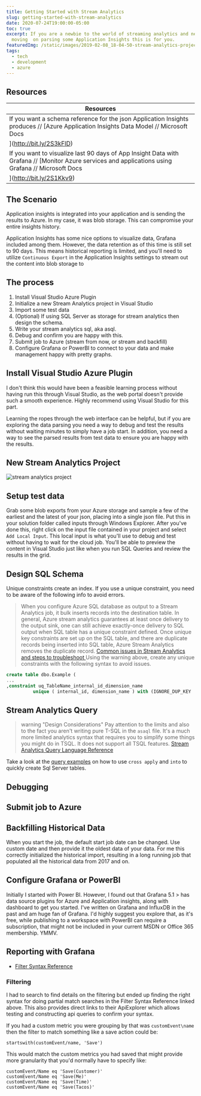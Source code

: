 ```yaml
---
title: Getting Started with Stream Analytics
slug: getting-started-with-stream-analytics
date: 2020-07-24T19:00:00-05:00
toc: true
excerpt: If you are a newbie to the world of streaming analytics and need to get
  moving  on parsing some Application Insights this is for you.
featuredImg: /static/images/2019-02-08_18-04-50-stream-analytics-project.png
tags:
  - tech
  - development
  - azure
---
```

## Resources

| Resources |
| --- |
| If you want a schema reference for the json Application Insights produces // [Azure Application Insights Data Model // Microsoft Docs
](http://bit.ly/2S3kFlD)|
| If you want to visualize last 90 days of App Insight Data with Grafana // [Monitor Azure services and applications using Grafana // Microsoft Docs
](http://bit.ly/2S1Kkv9)|


## The Scenario

Application insights is integrated into your application and is sending the results to Azure. In my case, it was blob storage. This can compromise your entire insights history. 

Application Insights has some nice options to visualize data, Grafana included among them. 
However, the data retention as of this time is still set to 90 days. This means historical reporting is limited, and you'll need to utilize `Continuous Export` in the Application Insights settings to stream out the content into blob storage to 

## The process

1. Install Visual Studio Azure Plugin
2. Initialize a new Stream Analytics project in Visual Studio
3. Import some test data
4. (Optional) If using SQL Server as storage for stream analytics then design the schema.
5. Write your stream analytics sql, aka asql.
6. Debug and confirm you are happy with this. 
7. Submit job to Azure (stream from now, or stream and backfill)
8. Configure Grafana or PowerBI to connect to your data and make management happy with pretty graphs.

## Install Visual Studio Azure Plugin

I don't think this would have been a feasible learning process without having run this through Visual Studio, as the web portal doesn't provide such a smooth experience.
Highly recommend using Visual Studio for this part.

Learning the ropes through the web interface can be helpful, but if you are exploring the data parsing you need a way to debug and test the results without waiting minutes to simply have a job start.
In addition, you need a way to see the parsed results from test data to ensure you are happy with the results. 

## New Stream Analytics Project

![stream analytics project](/images/2019-02-08_18-04-50-stream-analytics-project.png "Stream Analytics In Visual Studio 2017")

## Setup test data

Grab some blob exports from your Azure storage and sample a few of the earliest and the latest of your json, placing into a single json file. Put this in your solution folder called inputs through Windows Explorer. After you've done this, right click on the input file contained in your project and select `Add Local Input`. This local input is what you'll use to debug and test without having to wait for the cloud job. You'll be able to preview the content in Visual Studio just like when you run SQL Queries and review the results in the grid. 

## Design SQL Schema

Unique constraints create an index. 
If you use a unique constraint, you need to be aware of the following info to avoid errors. 

> When you configure Azure SQL database as output to a Stream Analytics job, it bulk inserts records into the destination table. In general, Azure stream analytics guarantees at least once delivery to the output sink, one can still achieve exactly-once delivery to SQL output when SQL table has a unique constraint defined.
Once unique key constraints are set up on the SQL table, and there are duplicate records being inserted into SQL table, Azure Stream Analytics removes the duplicate record.
[Common issues in Stream Analytics and steps to troubleshoot
](http://bit.ly/2Bugzh0) 
Using the warning above, create any unique constraints with the following syntax to avoid issues.

```sql
create table dbo.Example (
...
,constraint uq_TableName_internal_id_dimension_name
          unique ( internal_id, dimension_name ) with (IGNORE_DUP_KEY  = on)
```

## Stream Analytics Query

> warning "Design Considerations"
> Pay attention to the limits and also to the fact you aren't writing pure T-SQL in the `asaql` file. It's a much more limited analytics syntax that requires you to simplify some things you might do in TSQL. It does not support all TSQL features. [Stream Analytics Query Language Reference](https://docs.microsoft.com/en-us/stream-analytics-query/stream-analytics-query-language-reference)

Take a look at the [query examples](https://docs.microsoft.com/en-us/azure/azure-monitor/app/code-sample-export-sql-stream-analytics) on how to use `cross apply` and `into` to quickly create Sql Server tables.

## Debugging

## Submit job to Azure

## Backfilling Historical Data

When you start the job, the default start job date can be changed. 
Use custom date and then provide it the oldest data of your data. 
For me this correctly initialized the historical import, resulting in a long running job that populated all the historical data from 2017 and on.

## Configure Grafana or PowerBI

Initially I started with Power BI. 
However, I found out that Grafana 5.1 > has data source plugins for Azure and Application insights, along with dashboard to get you started. 
I've written on Grafana and InfluxDB in the past and am huge fan of Grafana. 
I'd highly suggest you explore that, as it's free, while publishing to a workspace with PowerBI can require a subscription, that might not be included in your current MSDN or Office 365 membership. YMMV.

## Reporting with Grafana

- [Filter Syntax Reference](http://bit.ly/2Uft9bv)

### Filtering

I had to search to find details on the filtering but ended up finding the right syntax for doing partial match searches in the Filter Syntax Reference linked above. 
This also provides direct links to their ApiExplorer which allows testing and constructing api queries to confirm your syntax.

If you had a custom metric you were grouping by that was `customEvent\name` then the filter to match something like a save action could be: 

```text
startswith(customEvent/name, 'Save')
```

This would match the custom metrics you had saved that might provide more granularity that you'd normally have to specify like:

```text
customEvent/Name eq 'Save(Customer)'
customEvent/Name eq 'Save(Me)'
customEvent/Name eq 'Save(Time)'
customEvent/Name eq 'Save(Tacos)'
```